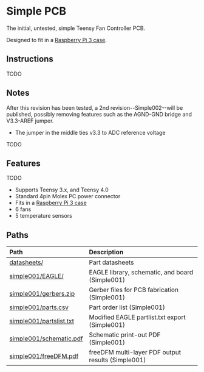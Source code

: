 # Simple PCB

The initial, untested, simple Teensy Fan Controller PCB.

Designed to fit in a [Raspberry Pi 3 case](https://www.microcenter.com/product/614861/micro-connectors-plastic-raspberry-pi-3-model-b-case-kit).

## Instructions

TODO

## Notes

After this revision has been tested, a 2nd revision--Simple002--will be published, possibly removing features such as the AGND-GND bridge and V3.3-AREF jumper.

* The jumper in the middle ties v3.3 to ADC reference voltage

TODO

## Features

TODO

* Supports Teensy 3.x, and Teensy 4.0
* Standard 4pin Molex PC power connector
* Fits in a [Raspberry Pi 3 case](https://www.microcenter.com/product/614861/micro-connectors-plastic-raspberry-pi-3-model-b-case-kit)
* 6 fans
* 5 temperature sensors

## Paths

| Path | Description |
| :--- | :--- |
| [datasheets/](https://github.com/mstrthealias/TeensyFanController/tree/8fd073caeeff99d7f1479f11cbf45137c843865e/doc/Hardware/datasheets/README.md) | Part datasheets |
| [simple001/EAGLE/](https://github.com/mstrthealias/TeensyFanController/tree/8fd073caeeff99d7f1479f11cbf45137c843865e/doc/Hardware/simple001/EAGLE/README.md) | EAGLE library, schematic, and board \(Simple001\) |
| [simple001/gerbers.zip](https://github.com/mstrthealias/TeensyFanController/tree/8fd073caeeff99d7f1479f11cbf45137c843865e/doc/Hardware/simple001/gerbers.zip) | Gerber files for PCB fabrication \(Simple001\) |
| [simple001/parts.csv](https://github.com/mstrthealias/TeensyFanController/tree/8fd073caeeff99d7f1479f11cbf45137c843865e/doc/Hardware/simple001/parts.csv) | Part order list \(Simple001\) |
| [simple001/partslist.txt](https://github.com/mstrthealias/TeensyFanController/tree/8fd073caeeff99d7f1479f11cbf45137c843865e/doc/Hardware/simple001/partslist.txt) | Modified EAGLE partlist.txt export \(Simple001\) |
| [simple001/schematic.pdf](https://github.com/mstrthealias/TeensyFanController/tree/8fd073caeeff99d7f1479f11cbf45137c843865e/doc/Hardware/simple001/schematic.pdf) | Schematic print-out PDF \(Simple001\) |
| [simple001/freeDFM.pdf](https://github.com/mstrthealias/TeensyFanController/tree/8fd073caeeff99d7f1479f11cbf45137c843865e/doc/Hardware/simple001/freeDFM.pdf) | freeDFM multi-layer PDF output results \(Simple001\) |

